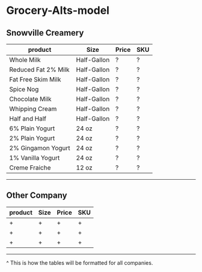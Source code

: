 # Grocery-Alts-model




**Snowville Creamery**
-----------------------
product | Size | Price| SKU
--------|------|------|-----
Whole Milk | Half-Gallon | ? | ?
Reduced Fat 2% Milk | Half-Gallon | ? | ?
Fat Free Skim Milk | Half-Gallon | ? | ?
Spice Nog | Half-Gallon | ? | ?
Chocolate Milk | Half-Gallon | ?| ?
Whipping Cream | Half-Gallon | ?| ?
Half and Half | Half-Gallon | ? | ?
6% Plain Yogurt | 24 oz | ? | ?
2% Plain Yogurt | 24 oz | ? | ?
2% Gingamon Yogurt | 24 oz | ? | ?
1% Vanilla Yogurt | 24 oz | ? | ?
Creme Fraiche | 12 oz | ? | ?
-------------------------------

**Other Company**
---------------------
product | Size | Price | SKU
--------|------|-------|-----
+ | + | + | +
+ | + | + | +
+ | + | + | +
------------------------------


^ This is how the tables will be formatted for all companies.

